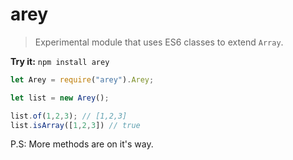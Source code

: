 # arey
> Experimental module that uses ES6 classes to extend `Array`.

__Try it:__ ```npm install arey```

```js
let Arey = require("arey").Arey;

let list = new Arey();

list.of(1,2,3); // [1,2,3]
list.isArray([1,2,3]) // true
```

P.S: More methods are on it's way.


